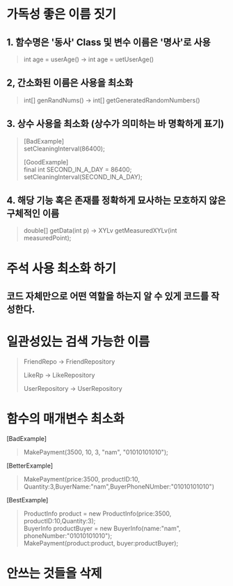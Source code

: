 # 가독성 좋은 이름 짓기

## 1. 함수명은 '동사' Class 및 변수 이름은 '명사'로 사용
> int age = userAge()  ->  int age = uetUserAge()


## 2, 간소화된 이름은 사용을 최소화
> int[] genRandNums() -> int[] getGeneratedRandomNumbers()


## 3. 상수 사용을 최소화 (상수가 의미하는 바 명확하게 표기)
>[BadExample] <br>
>setCleaningInterval(86400);
>
>[GoodExample] <br>
>final int SECOND_IN_A_DAY = 86400;<br>
>setCleaningInterval(SECOND_IN_A_DAY);

## 4. 해당 기능 혹은 존재를 정확하게 묘사하는 모호하지 않은 구체적인 이름

>double[] getData(int p) -> XYLv getMeasuredXYLv(int measuredPoint);


# 주석 사용 최소화 하기
## 코드 자체만으로 어떤 역할을 하는지 알 수 있게 코드를 작성한다.

# 일관성있는 검색 가능한 이름

>FriendRepo -> FriendRepository
> 
> LikeRp -> LikeRepository
> 
> UserRepository -> UserRepository

# 함수의 매개변수 최소화

[BadExample]
> MakePayment(3500, 10, 3, "nam", "01010101010");

[BetterExample]
> MakePayment(price:3500, productID:10, Quantity:3,BuyerName:"nam",BuyerPhoneNUmber:"01010101010")

[BestExample]
> ProductInfo product = new ProductInfo(price:3500, productID:10,Quantity:3);<br>
> BuyerInfo productBuyer = new BuyerInfo(name:"nam", phoneNumber:"01010101010");<br>
> MakePayment(product:product, buyer:productBuyer);


# 안쓰는 것들을 삭제